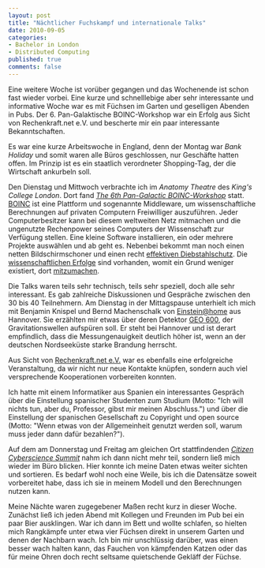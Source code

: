 ```yaml
--- 
layout: post
title: "Nächtlicher Fuchskampf und internationale Talks"
date: 2010-09-05
categories: 
- Bachelor in London
- Distributed Computing
published: true
comments: false
---
```

Eine weitere Woche ist vorüber gegangen und das Wochenende ist schon fast wieder vorbei.
Eine kurze und schnelllebige aber sehr interessante und informative Woche war es mit Füchsen im Garten und geselligen Abenden in Pubs.
Der 6.
Pan-Galaktische BOINC-Workshop war ein Erfolg aus Sicht von Rechenkraft.net e.V. und bescherte mir ein paar interessante Bekanntschaften.

<!-- more -->

Es war eine kurze Arbeitswoche in England, denn der Montag war *Bank Holiday* und somit waren alle Büros geschlossen, nur Geschäfte hatten offen.
Im Prinzip ist es ein staatlich verordneter Shopping-Tag, der die Wirtschaft ankurbeln soll.

Den Dienstag und Mittwoch verbrachte ich im *Anatomy Theatre* des *King's College London*.
Dort fand *[The 6th Pan-Galactic BOINC-Workshop](http://boinc.berkeley.edu/trac/wiki/WorkShop10)* statt. [BOINC](http://boinc.berkeley.edu/) ist eine Plattform und sogenannte Middleware, um wissenschaftliche Berechnungen auf privaten Computern Freiwilliger auszuführen.
Jeder Computerbesitzer kann bei diesem weltweiten Netz mitmachen und die ungenutzte Rechenpower seines Computers der Wissenschaft zur Verfügung stellen.
Eine kleine Software installieren, ein oder mehrere Projekte auswählen und ab geht es.
Nebenbei bekommt man noch einen netten Bildschirmschoner und einen recht [effektiven Diebstahlschutz](http://www.seti-germany.de/blog/2010/09/computerdiebstahl-dank-boinc-aufgeklaert/trackback/).
Die [wissenschaftlichen Erfolge](http://www.heise.de/newsticker/meldung/Einstein-home-Teilnehmer-finden-Pulsar-1058162.html) sind vorhanden, womit ein Grund weniger existiert, dort [mitzumachen](http://www.rechenkraft.net/wiki/).

Die Talks waren teils sehr technisch, teils sehr speziell, doch alle sehr interessant.
Es gab zahlreiche Diskussionen und Gespräche zwischen den 30 bis 40 Teilnehmern.
Am Dienstag in der Mittagspause unterhielt ich mich mit Benjamin Knispel und Bernd Machenschalk von [Einstein@home](http://einstein.phys.uwm.edu/einsteinathome/) aus Hannover.
Sie erzählten mir etwas über deren Detektor [GEO 600](http://einstein.phys.uwm.edu/einsteinathome/gwaves/detectors/geo.html), der Gravitationswellen aufspüren soll.
Er steht bei Hannover und ist derart empfindlich, dass die Messungenauigkeit deutlich höher ist, wenn an der deutschen Nordseeküste starke Brandung herrscht.

Aus Sicht von [Rechenkraft.net e.V.](http://www.rechenkraft.net/wiki/) war es ebenfalls eine erfolgreiche Veranstaltung, da wir nicht nur neue Kontakte knüpfen, sondern auch viel versprechende Kooperationen vorbereiten konnten.

Ich hatte mit einem Informatiker aus Spanien ein interessantes Gespräch über die Einstellung spanischer Studenten zum Studium (Motto: "Ich will nichts tun, aber du, Professor, gibst mir meinen Abschluss.") und über die Einstellung der spanischen Gesellschaft zu Copyright und open source (Motto: "Wenn etwas von der Allgemeinheit genutzt werden soll, warum muss jeder dann dafür bezahlen?").

Auf dem am Donnerstag und Freitag am gleichen Ort stattfindenden *[Citizen Cyberscience Summit](http://www.citizencyberscience.net/summit/index.htm)* nahm ich dann nicht mehr teil, sondern ließ mich wieder im Büro blicken.
Hier konnte ich meine Daten etwas weiter sichten und sortieren.
Es bedarf wohl noch eine Weile, bis ich die Datensätze soweit vorbereitet habe, dass ich sie in meinem Modell und den Berechnungen nutzen kann.

Meine Nächte waren zugegebener Maßen recht kurz in dieser Woche.
Zunächst ließ ich jeden Abend mit Kollegen und Freunden im Pub bei ein paar Bier ausklingen.
War ich dann im Bett und wollte schlafen, so hielten mich Rangkämpfe unter etwa vier Füchsen direkt in unserem Garten und denen der Nachbarn wach.
Ich bin mir unschlüssig darüber, was einen besser wach halten kann, das Fauchen von kämpfenden Katzen oder das für meine Ohren doch recht seltsame quietschende Gekläff der Füchse.
